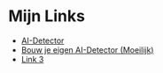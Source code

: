 
<html lang="nl">
<head>
    <meta charset="UTF-8">
    <meta name="viewport" content="width=device-width, initial-scale=1.0">
    <title>Mijn Links</title>
</head>
<body>
    <h1>Mijn Links</h1>
    <ul>
        <li><a href="https://www.zerogpt.com/">AI-Detector</a></li>
        <li><a href="https://file.io/WGIpUnS1NMux">Bouw je eigen AI-Detector (Moeilijk)</a></li>
        <li><a href="https://voorbeeld3.com">Link 3</a></li>
    </ul>
</body>
</html>
